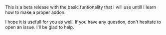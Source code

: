 This is a beta release with the basic funtionality that I will use untill I learn how to make a proper addon. 

I hope it is usefull for you as well. If you have any question, don't hesitate to open an issue. I'll be glad to help. 
